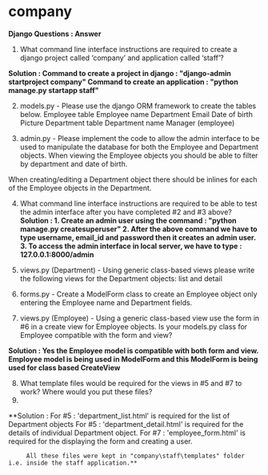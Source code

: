 # company

 
 
**Django Questions : Answer**
 
1. What command line interface instructions are required to create a django project called
‘company’ and application called ‘staff’?

**Solution : Command to create a project in django : "django-admin startproject company"
             Command to create an application : "python manage.py startapp staff"**
	  
	  
2. models.py - Please use the django ORM framework to create the tables below.
Employee table
Employee name
Department
Email
Date of birth
Picture
Department table
Department name
Manager (employee)

 
3. admin.py - Please implement the code to allow the admin interface to be used to
manipulate the database for both the Employee and Department objects. When viewing
the Employee objects you should be able to filter by department and date of birth. 

When creating/editing a Department object there should be inlines for each of the Employee objects in the Department.
		
4. What command line interface instructions are required to be able to test the admin interface after you have completed #2 and #3 above?
**Solution : 1. Create an admin user using the command : "python manage.py createsuperuser"
	     2. After the above command we have to type username, email_id and password then it creates an admin user.
	     3. To access the admin interface in local server, we have to type : 127.0.0.1:8000/admin**
		
 
5. views.py (Department) - Using generic class-based views please write the following views for the Department objects: list and detail
		
6. forms.py - Create a ModelForm class to create an Employee object only entering the Employee name and Department fields.
 
7. views.py (Employee) - Using a generic class-based view use the form in #6 in a create view for Employee objects. 
		Is your models.py class for Employee compatible with the form and view?
		
**Solution : Yes the Employee model is compatible with both form and view. Employee model is being used in ModelForm and this 
	     ModelForm is being used for class based CreateView**

 
8. What template files would be required for the views in #5 and #7 to work? Where would you put these files?
9. 
**Solution : For #5 : 'department_list.html' is required for the list of Department objects
	     For #5 : 'department_detail.html' is required for the details of individual Department object.
	     For #7 : 'employee_form.html' is required for the displaying the form and creating a user.
		
	     All these files were kept in "company\staff\templates" folder i.e. inside the staff application.**
		
		
